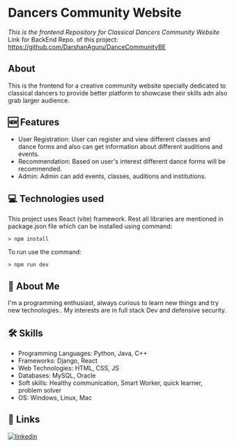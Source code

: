 # Dancers Community Website
*This is the frontend Repository for Classical Dancers Community Website*
Link for BackEnd Repo. of this project: https://github.com/DarshanAguru/DanceCommunityBE
## About 
This is the frontend for a creative community website specially dedicated to classical dancers to provide better platform to showcase their skills adn also grab larger audience.

## 🆕 Features
- User Registration: User can register and view different classes and dance forms and also can get information about different auditions and events. 
- Recommendation: Based on user's interest different dance forms will be recommended.
- Admin: Admin can add events, classes, auditions and institutions.

## 💻 Technologies used
This project uses React (vite) framework.
Rest all libraries are mentioned in package.json file which can be installed using command:
```
> npm install 
```
To run use the command:
```
> npm run dev
```

## 🚀 About Me

I'm a programming enthusiast, always curious to learn new things and try new technologies.. My interests are in full stack Dev and defensive security. 

## 🛠 Skills

- Programming Languages: Python, Java, C++
- Frameworks: Django, React
- Web Technologies: HTML, CSS, JS
- Databases: MySQL, Oracle
- Soft skills: Healthy communication, Smart Worker, quick learner, problem solver
- OS: Windows, Linux, Mac

## 🔗 Links

[![linkedin](https://img.shields.io/badge/linkedin-0A66C2?style=for-the-badge&logo=linkedin&logoColor=white)](https://www.linkedin.com/in/this-darshiii/)
